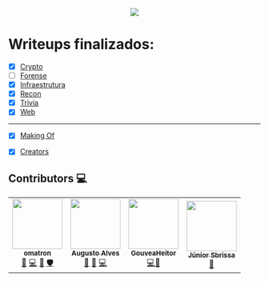 <p align="center">
  <img src="https://insidersec.io/wp-content/uploads/2020/03/insider-novo-logo.png">
  <p align="center">
  </p>
</p>

# Writeups finalizados:

- [x] [Crypto](https://writeup.insidersec.io/crypto)
- [ ] [Forense](https://writeup.insidersec.io/forense)
- [x] [Infraestrutura](https://writeup.insidersec.io/infraestrutura)
- [x] [Recon](https://writeup.insidersec.io/recon)
- [x] [Trivia](https://writeup.insidersec.io/trivia)
- [x] [Web](https://writeup.insidersec.io/web)

---

- [x] [Making Of](https://writeup.insidersec.io/makingof)
- [x] [Creators](https://writeup.insidersec.io/creators)


## Contributors 💻


<!-- ALL-CONTRIBUTORS-LIST:START - Do not remove or modify this section -->
<!-- prettier-ignore-start -->
<!-- markdownlint-disable -->
<table>
  <tr>
    <td align="center"><a href="https://github.com/omatron"><img src="https://avatars0.githubusercontent.com/u/24454511?v=4" width="100px;" alt=""/><br /><sub><b>omatron</b></sub></a><br /><a href="https://github.com/insidersec/ctf_writeups/commits?author=omatron" title="Documentation">📖</a> <a href="https://github.com/insidersec/ctf_writeups/commits?author=omatron" title="Code">💻</a> <a href="#maintenance-omatron" title="Maintenance">🚧</a> <a href="#security-omatron" title="Security">🛡️</a></td>
    <td align="center"><a href="https://github.com/allvesz"><img src="https://avatars3.githubusercontent.com/u/62436704?v=4" width="100px;" alt=""/><br /><sub><b>Augusto Alves</b></sub></a><br /><a href="https://github.com/insidersec/ctf_writeups/commits?author=allvesz" title="Documentation">📖</a> <a href="https://github.com/insidersec/ctf_writeups/commits?author=allvesz" title="Reviewed Pull Requests">👀</a> <a href="https://github.com/insidersec/ctf_writeups/commits?author=allvesz" title="Code">💻</a></td>
    <td align="center"><a href="https://heitorgouvea.me"><img src="https://avatars0.githubusercontent.com/u/10741284?v=4" width="100px;" alt=""/><br /><sub><b>GouveaHeitor</b></sub></a><br /><a href="https://github.com/insidersec/ctf_writeups/commits?author=GouveaHeitor" title="Code">💻</a><a href="https://github.com/insidersec/ctf_writeups/commits?author=GouveaHeitor" title="Documentation">📖</a></td>
    <td align="center"><a href="https://www.linkedin.com/in/juniorsbrissa/"><img src="https://avatars3.githubusercontent.com/u/57534340?v=4" width="100px;" alt=""/><br /><sub><b>Júnior Sbrissa</b></sub></a><br /><a href="https://github.com/insidersec/ctf_writeups/commits?author=notfounnd" title="Documentation">📖</a></td>
  </tr>
</table>

<!-- markdownlint-enable -->
<!-- prettier-ignore-end -->
<!-- ALL-CONTRIBUTORS-LIST:END -->
